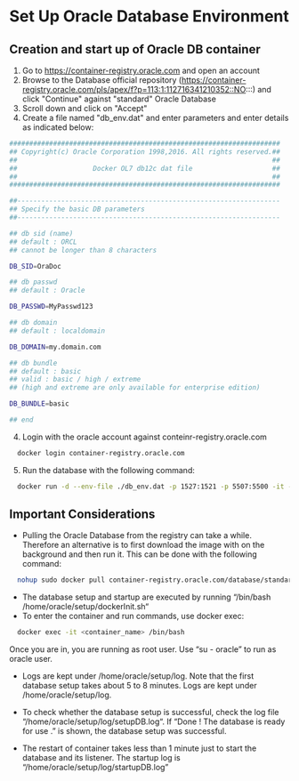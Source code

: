 # Set Up Oracle Database Environment

## Creation and start up of Oracle DB container

1) Go to https://container-registry.oracle.com and open an account
2) Browse to the Database official repository (https://container-registry.oracle.com/pls/apex/f?p=113:1:112716341210352::NO:::) and click "Continue" against "standard" Oracle Database
3) Scroll down and click on "Accept"
4) Create a file named "db_env.dat" and enter parameters and enter details as indicated below:

```bash
####################################################################
## Copyright(c) Oracle Corporation 1998,2016. All rights reserved.##
##                                                                ##
##                   Docker OL7 db12c dat file                    ##
##                                                                ##
####################################################################

##------------------------------------------------------------------
## Specify the basic DB parameters
##------------------------------------------------------------------

## db sid (name)
## default : ORCL
## cannot be longer than 8 characters

DB_SID=OraDoc

## db passwd
## default : Oracle

DB_PASSWD=MyPasswd123

## db domain
## default : localdomain

DB_DOMAIN=my.domain.com

## db bundle
## default : basic
## valid : basic / high / extreme
## (high and extreme are only available for enterprise edition)

DB_BUNDLE=basic

## end
```

4) Login with the oracle account against conteinr-registry.oracle.com

```bash
  docker login container-registry.oracle.com
```

5) Run the database with the following command:

```bash
  docker run -d --env-file ./db_env.dat -p 1527:1521 -p 5507:5500 -it --name DBKAFKA --shm-size="4g" container-registry.oracle.com/database/standard
```

## Important Considerations
- Pulling the Oracle Database from the registry can take a while. Therefore an alternative is to first download the image with on the background and then run it. This can be done with the following command:

```bash
  nohup sudo docker pull container-registry.oracle.com/database/standard &
```

- The database setup and startup are executed by running “/bin/bash /home/oracle/setup/dockerInit.sh“
- To enter the container and run commands, use docker exec:

```bash
  docker exec -it <container_name> /bin/bash
```

  Once you are in, you are running as root user. Use “su - oracle” to run as oracle user.

- Logs are kept under /home/oracle/setup/log. Note that the first database setup takes about 5 to 8 minutes. Logs are kept under /home/oracle/setup/log.

- To check whether the database setup is successful, check the log file “/home/oracle/setup/log/setupDB.log“. If “Done ! The database is ready for use .” is shown, the database setup was successful.

- The restart of container takes less than 1 minute just to start the database and its listener. The startup log is “/home/oracle/setup/log/startupDB.log”
